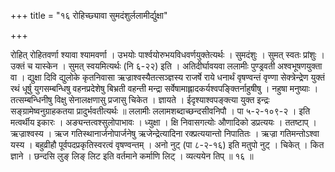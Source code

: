 +++
title = "१६ रोहिच्छ्यावा सुमदंशुर्ललामीर्द्युक्षा"

+++

रोहित् रोहितवर्णा श्यावा श्यामवर्णा । उभयोः पार्श्वयोरुभयविधवर्णयुक्तेत्यर्थः । सुमदंशुः । सुमत् स्वतः प्रांशुः । उक्तं च यास्केन । सुमत् स्वयमित्यर्थः (नि ६-२२) इति । अतिदीर्घावयवा ललामीः पुण्ड्रवती अश्वभूषणयुक्ता वा । द्युक्षा दिवि द्युलोके कृतनिवासा ऋज्राश्वस्यैतत्सञ्ज्ञस्य राजर्षे राये धनार्थं वृषण्वन्तं वृण्णा सेक्त्रेन्द्रेण युक्तं रथं धूर्षु युगसम्बन्धिषु वहनप्रदेशेषु बिभ्रती वहन्ती मन्द्रा सर्वेषामाह्लादकर्यश्वपङ्क्तिर्नाहुषीषु । नहुषा मनुष्याः । तत्सम्बन्धिनीषु विक्षु सेनालक्षणासु प्रजासु चिकेत । ज्ञायते । ईदृश्याश्वपङ्क्त्या युक्त इन्द्रः सङ्ग्रामेष्वनुग्राहकतया प्रादुर्भवतीत्यर्थः ॥ ललामीः ललामशब्दाच्छन्दसीवनिपौ । पा ५-२-१०९-२ । इति मत्वर्थीय इकारः । अङ्यन्तत्वश्सुलोपाभावः । ध्युक्षा । क्षि निवासगत्योः औणादिको डप्रत्ययः । ततष्टाप् । ऋज्राश्वस्य । ऋज गतिस्थानार्जनोपार्जनेषु ऋजेन्द्रेत्यादिना रक्प्रत्ययान्तो निपातितः । ऋज्रा गतिमन्तोऽश्वा यस्य । बहुव्रीहौ पूर्वपदप्रकृतिस्वरत्वं वृषण्वन्तम् । अनो नुट् (पा ८-२-१६) इति मतुपो नुट् । चिकेत् । कित ज्ञाने । छन्दसि लुङ् लिङ् लिट इति वर्तमाने कर्माणि लिट् । व्यत्ययेन तिप् ॥ १६ ॥